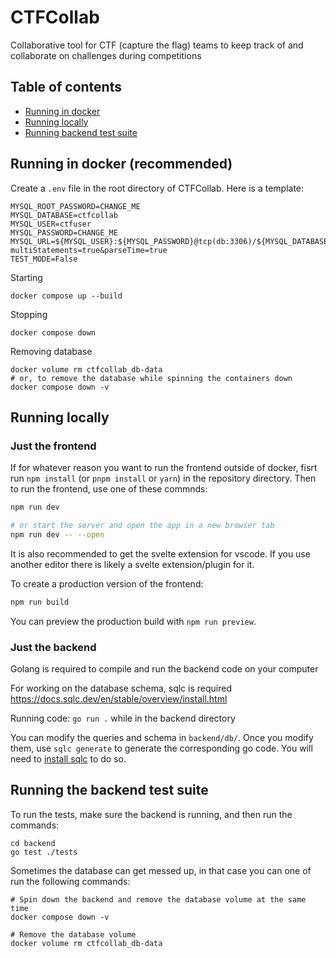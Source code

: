 # CTFCollab
Collaborative tool for CTF (capture the flag) teams to keep track of and collaborate on challenges during competitions


## Table of contents
- [Running in docker](#running-in-docker-recommended)
- [Running locally](#running-locally)
- [Running backend test suite](#running-the-backend-test-suite)



## Running in docker (recommended)
Create a `.env` file in the root directory of CTFCollab. Here is a template:
```
MYSQL_ROOT_PASSWORD=CHANGE_ME
MYSQL_DATABASE=ctfcollab
MYSQL_USER=ctfuser
MYSQL_PASSWORD=CHANGE_ME
MYSQL_URL=${MYSQL_USER}:${MYSQL_PASSWORD}@tcp(db:3306)/${MYSQL_DATABASE}?multiStatements=true&parseTime=true
TEST_MODE=False
```

Starting
```
docker compose up --build
```

Stopping
```
docker compose down
```

Removing database
```
docker volume rm ctfcollab_db-data
# or, to remove the database while spinning the containers down
docker compose down -v
```

## Running locally

### Just the frontend
If for whatever reason you want to run the frontend outside of docker, fisrt run `npm install` (or `pnpm install` or `yarn`) in the repository directory. Then to run the frontend, use one of these commnds:

```bash
npm run dev

# or start the server and open the app in a new browser tab
npm run dev -- --open
```

It is also recommended to get the svelte extension for vscode. If you use another editor there is likely a svelte extension/plugin for it.

To create a production version of the frontend:
```bash
npm run build
```

You can preview the production build with `npm run preview`.

### Just the backend
Golang is required to compile and run the backend code on your computer

For working on the database schema, sqlc is required https://docs.sqlc.dev/en/stable/overview/install.html

Running code: `go run .` while in the backend directory

You can modify the queries and schema in `backend/db/`. Once you modify them, use `sqlc generate` to generate the corresponding go code. You will need to [install sqlc](https://docs.sqlc.dev/en/stable/overview/install.html) to do so. 


## Running the backend test suite

To run the tests, make sure the backend is running, and then run the commands:   
```
cd backend   
go test ./tests    
```

Sometimes the database can get messed up, in that case you can one of run the following commands:
```
# Spin down the backend and remove the database volume at the same time
docker compose down -v

# Remove the database volume
docker volume rm ctfcollab_db-data
```
